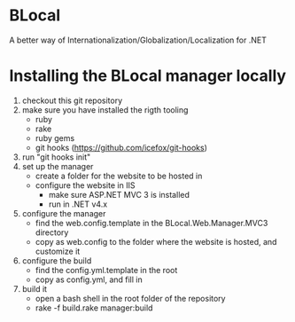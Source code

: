 BLocal
======

A better way of Internationalization/Globalization/Localization for .NET

# Installing the BLocal manager locally

1. checkout this git repository
2. make sure you have installed the rigth tooling
	* ruby
	* rake
	* ruby gems
	* git hooks (https://github.com/icefox/git-hooks)
3. run "git hooks init"
4. set up the manager
	* create a folder for the website to be hosted in
	* configure the website in IIS
		* make sure ASP.NET MVC 3 is installed
		* run in .NET v4.x
5. configure the manager
	* find the web.config.template in the BLocal.Web.Manager.MVC3 directory
	* copy as web.config to the folder where the website is hosted, and customize it
6. configure the build
	* find the config.yml.template in the root
	* copy as config.yml, and fill in	
7. build it
	* open a bash shell in the root folder of the repository
	* rake -f build.rake manager:build

